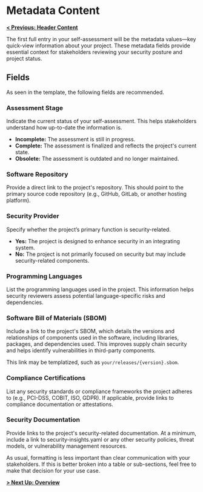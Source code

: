 # Metadata Content

**[< Previous: Header Content](./header.md)**

The first full entry in your self-assessment will be the metadata values—key quick-view information about your project. These metadata fields provide essential context for stakeholders reviewing your security posture and project status.

## Fields

As seen in the template, the following fields are recommended.

### Assessment Stage

Indicate the current status of your self-assessment. This helps stakeholders understand how up-to-date the information is.

- **Incomplete:** The assessment is still in progress.
- **Complete:** The assessment is finalized and reflects the project's current state.
- **Obsolete:** The assessment is outdated and no longer maintained.

### Software Repository

Provide a direct link to the project's repository. This should point to the primary source code repository (e.g., GitHub, GitLab, or another hosting platform).

### Security Provider

Specify whether the project’s primary function is security-related.

- **Yes:** The project is designed to enhance security in an integrating system.
- **No:** The project is not primarily focused on security but may include security-related components.

### Programming Languages

List the programming languages used in the project. This information helps security reviewers assess potential language-specific risks and dependencies.

### Software Bill of Materials (SBOM)

Include a link to the project's SBOM, which details the versions and relationships of components used in the software, including libraries, packages, and dependencies used. This improves supply chain security and helps identify vulnerabilities in third-party components.

This link may be templatized, such as `your/releases/{version}.sbom`.

### Compliance Certifications

List any security standards or compliance frameworks the project adheres to (e.g., PCI-DSS, COBIT, ISO, GDPR). If applicable, provide links to compliance documentation or attestations.

### Security Documentation

Provide links to the project's security-related documentation. At a minimum, include a link to security-insights.yaml or any other security policies, threat models, or vulnerability management resources.

As usual, formatting is less important than clear communication with your stakeholders. If this is better broken into a table or sub-sections, feel free to make that decision for your use case.

**[> Next Up: Overview](./overview.md)**
